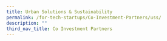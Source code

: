 ```yaml
---
title: Urban Solutions & Sustainability
permalink: /for-tech-startups/Co-Investment-Partners/uss/
description: ""
third_nav_title: Co Investment Partners
---
```

<link rel="stylesheet" href="/sgds.css"/>
<div style="display: flex; flex-wrap: wrap; padding: 10px" id="partnerContainer">
  
</div>
<script src="/partnerFilter.js"></script>
